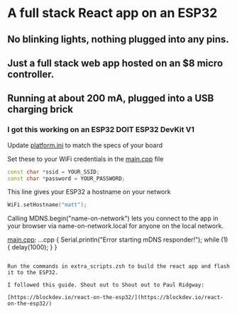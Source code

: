 
# A full stack React app on an ESP32

## No blinking lights, nothing plugged into any pins. 
## Just a full stack web app hosted on an $8 micro controller.
## Running at about 200 mA, plugged into a USB charging brick
### I got this working on an ESP32 DOIT ESP32 DevKit V1

Update [platform.ini](platformio.ini) to match the specs of your board

Set these to your WiFi credentials in the [main.cpp](src/main.cpp) file
```cpp
const char *ssid = YOUR_SSID;
const char *password = YOUR_PASSWORD;
```

This line gives your ESP32 a hostname on your network
```cpp
WiFi.setHostname("matt");
```

Calling MDNS.begin("name-on-network") lets you connect to the app in your browser via name-on-network.local for anyone on the local network.

[main.cpp](src/main.cpp):
...cpp
    {
        Serial.println("Error starting mDNS responder!");
        while (1)
        {
            delay(1000);
        }
    }
```

Run the commands in extra_scripts.zsh to build the react app and flash it to the ESP32.  

I followed this guide. Shout out to Shout out to Paul Ridgway:

[https://blockdev.io/react-on-the-esp32/](https://blockdev.io/react-on-the-esp32/)
